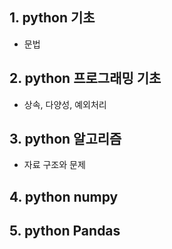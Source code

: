 ## 1. python 기초

- 문법

## 2. python 프로그래밍 기초

- 상속, 다양성, 예외처리

## 3. python 알고리즘

- 자료 구조와 문제

## 4. python numpy

## 5. python Pandas

